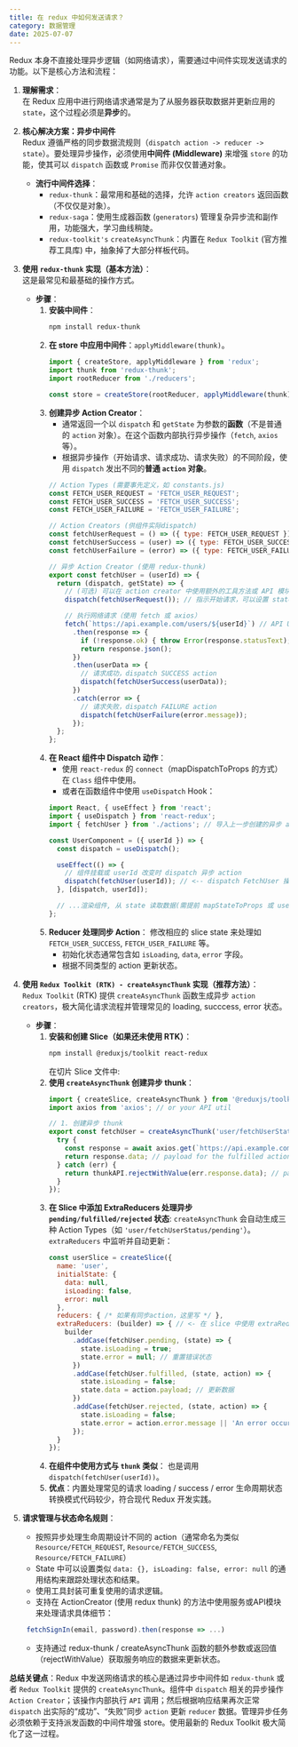 ```yaml
---
title: 在 redux 中如何发送请求？
category: 数据管理
date: 2025-07-07
---
```

Redux 本身不直接处理异步逻辑（如网络请求），需要通过中间件实现发送请求的功能。以下是核心方法和流程：

1.  **理解需求**：  
    在 Redux 应用中进行网络请求通常是为了从服务器获取数据并更新应用的 `state`，这个过程必须是**异步**的。

2.  **核心解决方案：异步中间件**  
    Redux 遵循严格的同步数据流规则（`dispatch action -> reducer -> state`）。要处理异步操作，必须使用**中间件 (Middleware)** 来增强 `store` 的功能，使其可以 `dispatch` 函数或 `Promise` 而非仅仅普通对象。
    *   **流行中间件选择**：
        *   `redux-thunk`：最常用和基础的选择，允许 `action creators` 返回函数（不仅仅是对象）。
        *   `redux-saga`：使用生成器函数 (`generators`) 管理复杂异步流和副作用，功能强大，学习曲线稍陡。
        *   `redux-toolkit's` `createAsyncThunk`：内置在 `Redux Toolkit` (官方推荐工具库) 中，抽象掉了大部分样板代码。

3.  **使用 `redux-thunk` 实现（基本方法）**：  
    这是最常见和最基础的操作方式。
    *   **步骤**：
        1.  **安装中间件**：
            ```bash
            npm install redux-thunk
            ```
        2.  **在 store 中应用中间件**：`applyMiddleware(thunk)`。
            ```javascript
            import { createStore, applyMiddleware } from 'redux';
            import thunk from 'redux-thunk';
            import rootReducer from './reducers';

            const store = createStore(rootReducer, applyMiddleware(thunk));
            ```
        3.  **创建异步 Action Creator**：
            *   通常返回一个以 `dispatch` 和 `getState` 为参数的**函数**（不是普通的 `action` 对象）。在这个函数内部执行异步操作（`fetch`, `axios`等）。
            *   根据异步操作（开始请求、请求成功、请求失败）的不同阶段，使用 `dispatch` 发出不同的**普通 `action` 对象**。
            ```javascript
            // Action Types (需要事先定义，如 constants.js)
            const FETCH_USER_REQUEST = 'FETCH_USER_REQUEST';
            const FETCH_USER_SUCCESS = 'FETCH_USER_SUCCESS';
            const FETCH_USER_FAILURE = 'FETCH_USER_FAILURE';

            // Action Creators (供组件实际dispatch)
            const fetchUserRequest = () => ({ type: FETCH_USER_REQUEST });
            const fetchUserSuccess = (user) => ({ type: FETCH_USER_SUCCESS, payload: user });
            const fetchUserFailure = (error) => ({ type: FETCH_USER_FAILURE, error: error });

            // 异步 Action Creator (使用 redux-thunk)
            export const fetchUser = (userId) => {
              return (dispatch, getState) => {
                // (可选) 可以在 action creator 中使用额外的工具方法或 API 模块 (如 axios, fetchSignIn 示例所示)
                dispatch(fetchUserRequest()); // 指示开始请求，可以设置 state.loading = true 或类似状态

                // 执行网络请求（使用 fetch 或 axios）
                fetch(`https://api.example.com/users/${userId}`) // API URL
                  .then(response => {
                    if (!response.ok) { throw Error(response.statusText); }
                    return response.json();
                  })
                  .then(userData => {
                    // 请求成功，dispatch SUCCESS action
                    dispatch(fetchUserSuccess(userData));
                  })
                  .catch(error => {
                    // 请求失败，dispatch FAILURE action
                    dispatch(fetchUserFailure(error.message));
                  });
              };
            };
            ```
        4.  **在 React 组件中 Dispatch 动作**：
            *   使用 `react-redux` 的 `connect`（mapDispatchToProps 的方式）在 `Class` 组件中使用。
            *   或者在函数组件中使用 `useDispatch` Hook：
            ```javascript
            import React, { useEffect } from 'react';
            import { useDispatch } from 'react-redux';
            import { fetchUser } from './actions'; // 导入上一步创建的异步 action creator

            const UserComponent = ({ userId }) => {
              const dispatch = useDispatch();

              useEffect(() => {
                // 组件挂载或 userId 改变时 dispatch 异步 action
                dispatch(fetchUser(userId)); // <-- dispatch FetchUser 操作
              }, [dispatch, userId]);

              // ...渲染组件, 从 state 读取数据(需提前 mapStateToProps 或 useSelector)
            };
            ```
        5.  **Reducer 处理同步 Action**：
            修改相应的 slice state 来处理如 `FETCH_USER_SUCCESS`, `FETCH_USER_FAILURE` 等。
            *   初始化状态通常包含如 `isLoading`, `data`, `error` 字段。
            *   根据不同类型的 action 更新状态。

4.  **使用 `Redux Toolkit (RTK) - createAsyncThunk` 实现（推荐方法）**：  
    `Redux Toolkit` (RTK) 提供 `createAsyncThunk` 函数生成异步 `action creators`，极大简化请求流程并管理常见的 loading, succcess, error 状态。
    *   **步骤**：
        1.  **安装和创建 Slice（如果还未使用 RTK）**：
            ```bash
            npm install @reduxjs/toolkit react-redux
            ```
            在切片 Slice 文件中:
        2.  **使用 `createAsyncThunk` 创建异步 thunk**：
            ```javascript
            import { createSlice, createAsyncThunk } from '@reduxjs/toolkit';
            import axios from 'axios'; // or your API util

            // 1. 创建异步 thunk
            export const fetchUser = createAsyncThunk('user/fetchUserStatus', async (userId, thunkAPI) => {
              try {
                const response = await axios.get(`https://api.example.com/users/${userId}`); // <-- API Call 在 createAsyncThunk 函数的函数体中执行
                return response.data; // payload for the fulfilled action
              } catch (err) {
                return thunkAPI.rejectWithValue(err.response.data); // payload for the rejected action
              }
            });
            ```
        3.  **在 Slice 中添加 ExtraReducers 处理异步 `pending/fulfilled/rejected` 状态**:
            `createAsyncThunk` 会自动生成三种 Action Types（如 `'user/fetchUserStatus/pending'`）。`extraReducers` 中监听并自动更新：
            ```javascript
            const userSlice = createSlice({
              name: 'user',
              initialState: {
                data: null,
                isLoading: false,
                error: null
              },
              reducers: { /* 如果有同步action，这里写 */ },
              extraReducers: (builder) => { // <- 在 slice 中使用 extraReducers 构建器处理异步操作的状态变更
                builder
                  .addCase(fetchUser.pending, (state) => {
                    state.isLoading = true;
                    state.error = null; // 重置错误状态
                  })
                  .addCase(fetchUser.fulfilled, (state, action) => {
                    state.isLoading = false;
                    state.data = action.payload; // 更新数据
                  })
                  .addCase(fetchUser.rejected, (state, action) => {
                    state.isLoading = false;
                    state.error = action.error.message || 'An error occurred'; // 设置错误状态
                  });
              }
            });
            ```
        4.  **在组件中使用方式与 `thunk` 类似**：
            也是调用 `dispatch(fetchUser(userId))`。
        5.  **优点**：内置处理常见的请求 loading / success / error 生命周期状态转换模式代码较少，符合现代 Redux 开发实践。

5.  **请求管理与状态命名规则**：
    *   按照异步处理生命周期设计不同的 action（通常命名为类似 `Resource/FETCH_REQUEST`, `Resource/FETCH_SUCCESS`, `Resource/FETCH_FAILURE`）
    *   State 中可以设置类似 `data: {}, isLoading: false, error: null` 的通用结构来跟踪处理状态和结果。
    *   使用工具封装可重复使用的请求逻辑。
    *   支持在 ActionCreator (使用 redux thunk) 的方法中使用服务或API模块来处理请求具体细节：
       ```javascript
        fetchSignIn(email, password).then(response => ...)
       ```
    *   支持通过 redux-thunk / createAsyncThunk 函数的额外参数或返回值（rejectWithValue）获取服务响应的数据来更新状态。

**总结关键点**：Redux 中发送网络请求的核心是通过异步中间件如 `redux-thunk` 或者 `Redux Toolkit` 提供的 `createAsyncThunk`。组件中 `dispatch` 相关的异步操作 `Action Creator`；该操作内部执行 `API` 调用；然后根据响应结果再次正常 `dispatch` 出实际的“成功”、“失败”同步 `action` 更新 `reducer` 数据。管理异步任务必须依赖于支持派发函数的中间件增强 store。使用最新的 Redux Toolkit 极大简化了这一过程。
